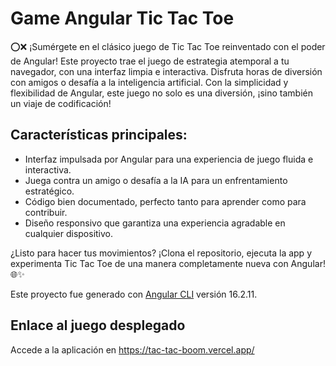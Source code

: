 # Game Angular Tic Tac Toe

⭕❌ ¡Sumérgete en el clásico juego de Tic Tac Toe reinventado con el poder de Angular! Este proyecto trae el juego de estrategia atemporal a tu navegador, con una interfaz limpia e interactiva. Disfruta horas de diversión con amigos o desafía a la inteligencia artificial. Con la simplicidad y flexibilidad de Angular, este juego no solo es una diversión, ¡sino también un viaje de codificación!

## Características principales:

- Interfaz impulsada por Angular para una experiencia de juego fluida e interactiva.
- Juega contra un amigo o desafía a la IA para un enfrentamiento estratégico.
- Código bien documentado, perfecto tanto para aprender como para contribuir.
- Diseño responsivo que garantiza una experiencia agradable en cualquier dispositivo.

¿Listo para hacer tus movimientos? ¡Clona el repositorio, ejecuta la app y experimenta Tic Tac Toe de una manera completamente nueva con Angular! 🌐✨

Este proyecto fue generado con [Angular CLI](https://github.com/angular/angular-cli) versión 16.2.11.

## Enlace al juego desplegado

Accede a la aplicación en https://tac-tac-boom.vercel.app/

